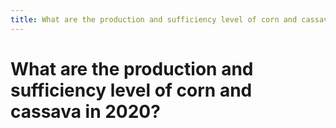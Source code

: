 ```yaml
---
title: What are the production and sufficiency level of corn and cassava in 2020?
---
```


# What are the production and sufficiency level of corn and cassava in 2020?
